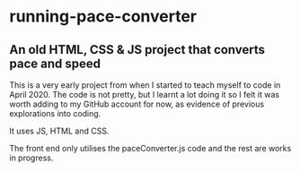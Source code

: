# running-pace-converter
## An old HTML, CSS &amp; JS project that converts pace and speed ##

This is a very early project from when I started to teach myself to code in April 2020. The code is not pretty, but I learnt a lot doing it so I felt it was worth adding to my GitHub account for now, as evidence of previous explorations into coding.

It uses JS, HTML and CSS.

The front end only utilises the paceConverter.js code and the rest are works in progress.

